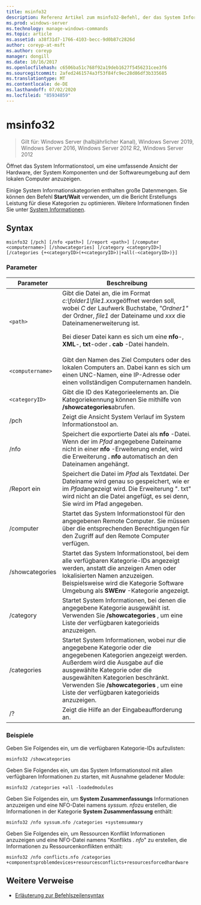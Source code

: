 ```yaml
---
title: msinfo32
description: Referenz Artikel zum msinfo32-Befehl, der das System Informationstool öffnet, um eine umfassende Ansicht der Hardware, der System Komponenten und der Softwareumgebung auf dem lokalen Computer anzuzeigen.
ms.prod: windows-server
ms.technology: manage-windows-commands
ms.topic: article
ms.assetid: a38f31d7-1766-4103-becc-9d0b87c2826d
author: coreyp-at-msft
ms.author: coreyp
manager: dongill
ms.date: 10/16/2017
ms.openlocfilehash: c6506ba51c768f92a19deb1627f5456231cee3f6
ms.sourcegitcommit: 2afed2461574a3f53f84fc9ec28d86df3b335685
ms.translationtype: MT
ms.contentlocale: de-DE
ms.lasthandoff: 07/02/2020
ms.locfileid: "85934859"
---
```

# <a name="msinfo32"></a>msinfo32

> Gilt für: Windows Server (halbjährlicher Kanal), Windows Server 2019, Windows Server 2016, Windows Server 2012 R2, Windows Server 2012

Öffnet das System Informationstool, um eine umfassende Ansicht der Hardware, der System Komponenten und der Softwareumgebung auf dem lokalen Computer anzuzeigen.

Einige System Informationskategorien enthalten große Datenmengen. Sie können den Befehl **Start/Wait** verwenden, um die Bericht Erstellungs Leistung für diese Kategorien zu optimieren. Weitere Informationen finden Sie unter [System Informationen](https://technet.microsoft.com/library/cc783305(v=ws.10).aspx).

## <a name="syntax"></a>Syntax

```
msinfo32 [/pch] [/nfo <path>] [/report <path>] [/computer <computername>] [/showcategories] [/category <categoryID>] [/categories {+<categoryID>(+<categoryID>)|+all(-<categoryID>)}]
```

### <a name="parameters"></a>Parameter

| Parameter | Beschreibung |
| --------- | ----------- |
| `<path>` | Gibt die Datei an, die im Format *c:\folder1\file1.xxx*geöffnet werden soll, wobei *C* der Laufwerk Buchstabe, *"Ordner1"* der Ordner, *file1* der Dateiname und *xxx* die Dateinamenerweiterung ist.<p>Bei dieser Datei kann es sich um eine **nfo**-, **XML**-, **txt**-oder **. cab** -Datei handeln. |
| `<computername>` | Gibt den Namen des Ziel Computers oder des lokalen Computers an. Dabei kann es sich um einen UNC-Namen, eine IP-Adresse oder einen vollständigen Computernamen handeln. |
| `<categoryID>` | Gibt die ID des Kategorieelements an. Die Kategoriekennung können Sie mithilfe von **/showcategories**abrufen. |
| /pch | Zeigt die Ansicht System Verlauf im System Informationstool an. |
| /nfo | Speichert die exportierte Datei als **nfo** -Datei. Wenn der im *Pfad* angegebene Dateiname nicht in einer **nfo** -Erweiterung endet, wird die Erweiterung **. nfo** automatisch an den Dateinamen angehängt. |
| /Report ein | Speichert die Datei im *Pfad* als Textdatei. Der Dateiname wird genau so gespeichert, wie er im *Pfad*angezeigt wird. Die Erweiterung ". txt" wird nicht an die Datei angefügt, es sei denn, Sie wird im Pfad angegeben. |
| /computer | Startet das System Informationstool für den angegebenen Remote Computer. Sie müssen über die entsprechenden Berechtigungen für den Zugriff auf den Remote Computer verfügen. |
| /showcategories | Startet das System Informationstool, bei dem alle verfügbaren Kategorie-IDs angezeigt werden, anstatt die anzeigen Amen oder lokalisierten Namen anzuzeigen. Beispielsweise wird die Kategorie Software Umgebung als **SWEnv** -Kategorie angezeigt. |
| /category | Startet System Informationen, bei denen die angegebene Kategorie ausgewählt ist. Verwenden Sie **/showcategories** , um eine Liste der verfügbaren kategorieids anzuzeigen. |
| /categories | Startet System Informationen, wobei nur die angegebene Kategorie oder die angegebenen Kategorien angezeigt werden. Außerdem wird die Ausgabe auf die ausgewählte Kategorie oder die ausgewählten Kategorien beschränkt. Verwenden Sie **/showcategories** , um eine Liste der verfügbaren kategorieids anzuzeigen. |
| /? | Zeigt die Hilfe an der Eingabeaufforderung an. |

### <a name="examples"></a>Beispiele

Geben Sie Folgendes ein, um die verfügbaren Kategorie-IDs aufzulisten:

```
msinfo32 /showcategories
```

Geben Sie Folgendes ein, um das System Informationstool mit allen verfügbaren Informationen zu starten, mit Ausnahme geladener Module:

```
msinfo32 /categories +all -loadedmodules
```

Geben Sie Folgendes ein, um **System Zusammenfassungs** Informationen anzuzeigen und eine NFO-Datei namens *syssum. nfo*zu erstellen, die Informationen in der Kategorie **System Zusammenfassung** enthält:

```
msinfo32 /nfo syssum.nfo /categories +systemsummary
```

Geben Sie Folgendes ein, um Ressourcen Konflikt Informationen anzuzeigen und eine NFO-Datei namens "Konflikts *. nfo*" zu erstellen, die Informationen zu Ressourcenkonflikten enthält:

```
msinfo32 /nfo conflicts.nfo /categories +componentsproblemdevices+resourcesconflicts+resourcesforcedhardware
```

## <a name="additional-references"></a>Weitere Verweise

- [Erläuterung zur Befehlszeilensyntax](command-line-syntax-key.md)
